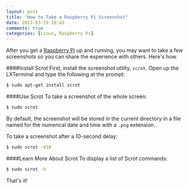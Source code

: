 ```yaml
---
layout: post
title: "How to Take a Raspberry Pi Screenshot"
date: 2013-03-19 20:43
comments: true
categories: [Linux, Raspberry Pi]
---
```

After you get a [Raspberry Pi](/blog/2012/12/03/ruby-on-raspberry-pi/) up and running, you may want to take a few screenshots so you can share the experience with others. Here's how.

<!--more-->

####Install Scrot
First, install the screenshot utility, `scrot`. Open up the LXTerminal
and type the following at the prompt:

```bash
$ sudo apt-get install scrot
```

####Use Scrot
To take a screenshot of the whole screen:
```bash
$ sudo scrot
```
By default, the screenshot will be stored in the current directory in a file named for the numerical date and time with a `.png` extension.

To take a screenshot after a 10-second delay:
```bash
$ sudo scrot -d10
```

####Learn More About Scrot
To display a list of Scrot commands:
```bash
$ sudo scrot -h
```
That's it!





